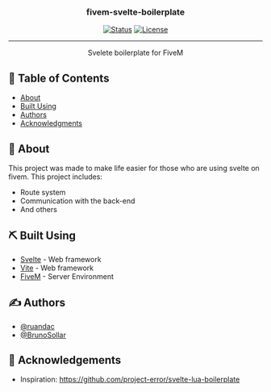 <h3 align="center">fivem-svelte-boilerplate</h3>

<div align="center">

[![Status](https://img.shields.io/badge/status-active-success.svg)]()
[![License](https://img.shields.io/badge/license-MIT-blue.svg)](/LICENSE)

</div>

---

<p align="center"> Svelete boilerplate for FiveM
    <br> 
</p>

## 📝 Table of Contents

- [About](#about)
- [Built Using](#built_using)
- [Authors](#authors)
- [Acknowledgments](#acknowledgement)

## 🧐 About <a name = "about"></a>

This project was made to make life easier for those who are using svelte on fivem.
This project includes:
- Route system
- Communication with the back-end
- And others

## ⛏️ Built Using <a name = "built_using"></a>

- [Svelte](https://svelte.dev/) - Web framework
- [Vite](https://vitejs.dev/) - Web framework
- [FiveM](https://fivem.net/) - Server Environment

## ✍️ Authors <a name = "authors"></a>

- [@ruandac](https://github.com/ruan)
- [@BrunoSollar](https://github.com/BrunoSollar)

## 🎉 Acknowledgements <a name = "acknowledgement"></a>

- Inspiration: https://github.com/project-error/svelte-lua-boilerplate
